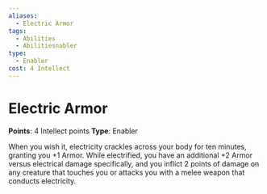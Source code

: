 ```yaml
---
aliases:
  - Electric Armor
tags:
  - Abilities
  - Abilitiesnabler
type:
  - Enabler
cost: 4 Intellect
---
```


# Electric Armor

**Points**: 4 Intellect points
**Type**: Enabler

When you wish it, electricity crackles across your body for ten minutes, granting you +1 Armor. While electrified, you have an additional +2 Armor versus electrical damage specifically, and you inflict 2 points of damage on any creature that touches you or attacks you with a melee weapon that conducts electricity.
